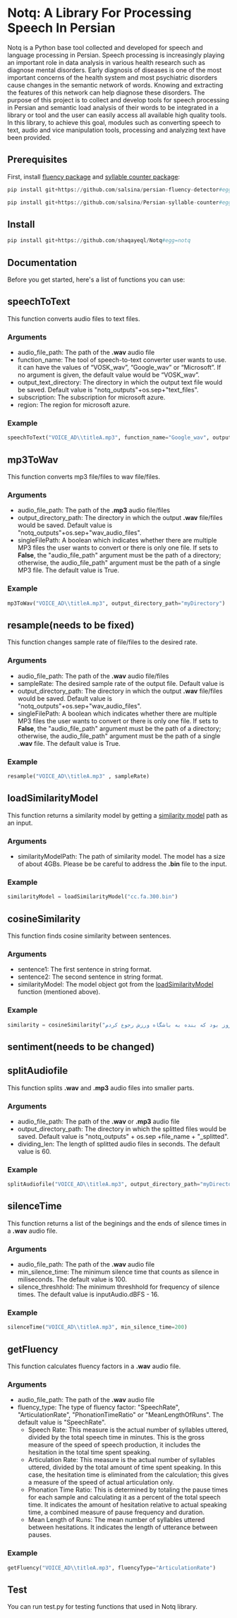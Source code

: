 # Notq: A Library For Processing Speech In Persian
Notq is a Python base tool collected and developed for speech and language processing in Persian. Speech processing is increasingly playing an important role in data analysis in various health research such as diagnose mental disorders. Early diagnosis of diseases is one of the most important concerns of the health system and most psychiatric disorders cause changes in the semantic network of words. Knowing and extracting the features of this network can help diagnose these disorders. The purpose of this project is to collect and develop tools for speech processing in Persian and semantic load analysis of their words to be integrated in a library or tool and the user can easily access all available high quality tools. In this library, to achieve this goal, modules such as converting speech to text, audio and vice manipulation tools, processing and analyzing text have been provided.

## Prerequisites
First, install [fluency package](https://github.com/salsina/persian-fluency-detector) and [syllable counter package](https://github.com/salsina/Persian-syllable-counter):
```python
pip install git+https://github.com/salsina/persian-fluency-detector#egg=persian_fluency_detector
```
```python
pip install git+https://github.com/salsina/Persian-syllable-counter#egg=persian_syllable_counter
```

## Install
```python
pip install git+https://github.com/shaqayeql/Notq#egg=notq
```

## Documentation
Before you get started, here's a list of functions you can use:

## speechToText
This function converts audio files to text files.
### Arguments
- audio_file_path: The path of the **.wav** audio file 
- function_name: The tool of speech-to-text converter user wants to use. it can have the values of “VOSK_wav”, “Google_wav” or “Microsoft”. If no argument is given, the default value would be “VOSK_wav”.
- output_text_directory: The directory in which the output text file would be saved. Default value is "notq_outputs"+os.sep+"text_files".
- subscription: The subscription for microsoft azure.
- region: The region for microsoft azure.

### Example
```python
speechToText("VOICE_AD\\titleA.mp3", function_name="Google_wav", output_text_directory="myDirectory\\myTextFiles")

```

## mp3ToWav
This function converts mp3 file/files to wav file/files. 
### Arguments
- audio_file_path: The path of the **.mp3** audio file/files 
- output_directory_path: The directory in which the output **.wav** file/files would be saved. Default value is "notq_outputs"+os.sep+"wav_audio_files".
- singleFilePath: A boolean which indicates whether there are multiple MP3 files the user wants to convert or there is only one file. If sets to **False**, the "audio_file_path" argument must be the path of a directory; otherwise, the audio_file_path" argument must be the path of a single MP3 file. The default value is True.

### Example
```python
mp3ToWav("VOICE_AD\\titleA.mp3", output_directory_path="myDirectory")
```
## resample(needs to be fixed)
This function changes sample rate of file/files to the desired rate.
### Arguments
- audio_file_path: The path of the **.wav** audio file/files 
- sampleRate: The desired sample rate of the output file. Default value is 
- output_directory_path: The directory in which the output **.wav** file/files would be saved. Default value is "notq_outputs"+os.sep+"wav_audio_files".
- singleFilePath: A boolean which indicates whether there are multiple MP3 files the user wants to convert or there is only one file. If sets to **False**, the "audio_file_path" argument must be the path of a directory; otherwise, the audio_file_path" argument must be the path of a single **.wav** file. The default value is True.

### Example
```python
resample("VOICE_AD\\titleA.mp3" , sampleRate)
```

<!-- ### VOSK_wav
[Vosk](https://alphacephei.com/vosk/) is an offline speech recognition toolkit and this function converts speech to text using Vosk toolkit. filename is the name of file that we want convert it. directory_voice is the directory that our file is there. directory_text is the directory that output text saves there.
```python
VOSK_wav(filename , directory_voice , directory_text)
```
### Google_wav
This function converts speech to text using Google Speech Recognition. filename is the name of file that we want convert it. directory_voice is the directory that our file is there. directory_text is the directory that output text saves there.
```python
Google_wav(filename , directory_voice , directory_text)
```
### microsoft_from_file
This function converts speech to text using [microsoft azure](https://azure.microsoft.com/en-us/services/cognitive-services/speech-to-text/#overview).
```python
microsoft_from_file(filename , subscription , region)
``` -->

## loadSimilarityModel
This function returns a similarity model by getting a [similarity model](https://dl.fbaipublicfiles.com/fasttext/vectors-crawl/cc.fa.300.bin.gz) path as an input.
### Arguments
- similarityModelPath: The path of similarity model. The model has a size of about 4GBs. Please be be careful to address the **.bin** file to the input.

### Example
```python
similarityModel = loadSimilarityModel("cc.fa.300.bin")
```

## cosineSimilarity
This function finds cosine similarity between sentences.
### Arguments
- sentence1: The first sentence in string format.
- sentence2: The second sentence in string format.
- similarityModel: The model object got from the [loadSimilarityModel](https://github.com/shaqayeql/Notq#loadsimilaritymodel) function (mentioned above).

### Example
```python
similarity = cosineSimilarity("من امروز به باشگاه رفتم", "امروز بود که بنده به باشگاه ورزش رجوع کردم", similarityModel)
```
## sentiment(needs to be changed)

## splitAudiofile
This function splits **.wav** and **.mp3** audio files into smaller parts.
### Arguments
- audio_file_path: The path of the **.wav** or **.mp3** audio file
- output_directory_path: The directory in which the splitted files would be saved. Default value is "notq_outputs" + os.sep +file_name + "_splitted".
- dividing_len: The length of splitted audio files in seconds. The default value is 60.

### Example
```python
splitAudiofile("VOICE_AD\\titleA.mp3", output_directory_path="myDirectory", dividing_len = 120)
```

## silenceTime
This function returns a list of the beginings and the ends of silence times in a **.wav** audio file.
### Arguments
- audio_file_path: The path of the **.wav** audio file
- min_silence_time: The minimum silence time that counts as silence in miliseconds. The default value is 100.
- silence_threshhold: The minimum threshhold for frequency of silence times. The default value is inputAudio.dBFS - 16.

### Example
```python
silenceTime("VOICE_AD\\titleA.mp3", min_silence_time=200)
```

## getFluency
This function calculates fluency factors in a **.wav** audio file.
### Arguments
- audio_file_path: The path of the **.wav** audio file
- fluency_type: The type of fluency factor: "SpeechRate", "ArticulationRate", "PhonationTimeRatio" or "MeanLengthOfRuns". The default value is "SpeechRate".
    - Speech Rate: This measure is the actual number of syllables uttered, divided by the total speech time in minutes. This is the gross measure of the speed of speech production, it includes the hesitation in the total time spent speaking.
    - Articulation Rate: This measure is the actual number of syllables uttered, divided by the total amount of time spent speaking. In this case, the hesitation time is eliminated from the calculation; this gives a measure of the speed of actual articulation only.
    - Phonation Time Ratio: This is determined by totaling the pause times for each sample and calculating it as a percent of the total speech time. It indicates the amount of hesitation relative to actual speaking time, a combined measure of pause frequency and duration.
    - Mean Length of Runs: The mean number of syllables uttered between hesitations. It indicates the length of utterance between pauses.

### Example
```python
getFluency("VOICE_AD\\titleA.mp3", fluencyType="ArticulationRate")
```

## Test
You can run test.py for testing functions that used in Notq library.
